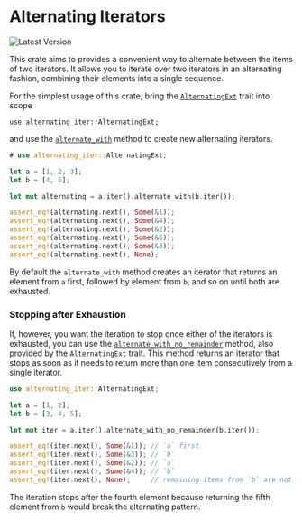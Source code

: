 # Alternating Iterators

![Latest Version](https://img.shields.io/crates/v/alternating-iter)

This crate aims to provides a convenient way to alternate between the items of two iterators. It allows you to iterate over two iterators in an alternating fashion, combining their elements into a single sequence.

For the simplest usage of this crate, bring the [`AlternatingExt`](crate::AlternatingExt) trait into scope

```rust, no_run
use alternating_iter::AlternatingExt;
```

and use the [`alternate_with`](AlternatingExt::alternate_with) method to create new alternating iterators.

```rust
# use alternating_iter::AlternatingExt;

let a = [1, 2, 3];
let b = [4, 5];

let mut alternating = a.iter().alternate_with(b.iter());

assert_eq!(alternating.next(), Some(&1));
assert_eq!(alternating.next(), Some(&4));
assert_eq!(alternating.next(), Some(&2));
assert_eq!(alternating.next(), Some(&5));
assert_eq!(alternating.next(), Some(&3));
assert_eq!(alternating.next(), None);
```

By default the `alternate_with` method creates an iterator that returns an element from `a` first, followed by element from `b`, and so on until both are exhausted.

### Stopping after Exhaustion

If, however, you want the iteration to stop once either of the iterators is exhausted, you can use the [`alternate_with_no_remainder`](AlternatingExt::alternate_with_no_remainder) method, also provided by the `AlternatingExt` trait. This method returns an iterator that stops as soon as it needs to return more than one item consecutively from a single iterator.

```rust
use alternating_iter::AlternatingExt;

let a = [1, 2];
let b = [3, 4, 5];

let mut iter = a.iter().alternate_with_no_remainder(b.iter());

assert_eq!(iter.next(), Some(&1)); // `a` first
assert_eq!(iter.next(), Some(&3)); // `b`
assert_eq!(iter.next(), Some(&2)); // `a`
assert_eq!(iter.next(), Some(&4)); // `b`
assert_eq!(iter.next(), None);     // remaining items from `b` are not returned
```

The iteration stops after the fourth element because returning the fifth element from `b` would break the alternating pattern.
